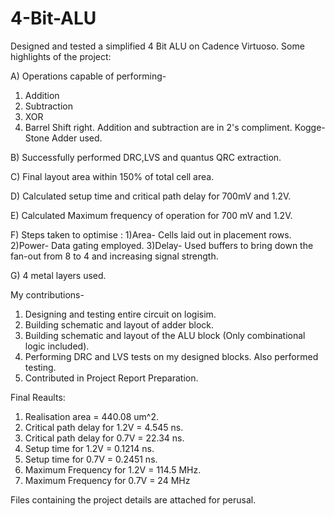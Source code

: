 # 4-Bit-ALU

Designed and tested a simplified 4 Bit ALU on Cadence Virtuoso. 
Some highlights of the project:

A) Operations capable of performing-
 1) Addition
 2) Subtraction
 3) XOR
 4) Barrel Shift right.
 Addition and subtraction are in 2's compliment. Kogge-Stone Adder used.

B) Successfully performed DRC,LVS and quantus QRC extraction.

C) Final layout area within 150% of total cell area.

D) Calculated setup time and critical path delay for 700mV and 1.2V.

E) Calculated Maximum frequency of operation for 700 mV and 1.2V.

F) Steps taken to optimise :
 1)Area- Cells laid out in placement rows.
 2)Power- Data gating employed.
 3)Delay- Used buffers to bring down the fan-out from 8 to 4 and increasing signal strength.
 
G) 4 metal layers used.

My contributions- 
1) Designing and testing entire circuit on logisim.
2) Building schematic and layout of adder block. 
3) Building schematic and layout of the ALU block (Only combinational logic included).
4) Performing DRC and LVS tests on my designed blocks. Also performed testing.
5) Contributed in Project Report Preparation.

Final Reaults: 

1) Realisation area = 440.08 um^2.
2) Critical path delay for 1.2V = 4.545 ns.
3) Critical path delay for 0.7V = 22.34 ns.
4) Setup time for 1.2V = 0.1214 ns.
5) Setup time for 0.7V = 0.2451 ns.
6) Maximum Frequency for 1.2V = 114.5 MHz.
7) Maximum Frequency for 0.7V = 24 MHz

Files containing the project details are attached for perusal.
